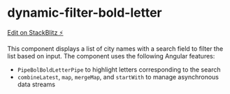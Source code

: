 # dynamic-filter-bold-letter

[Edit on StackBlitz ⚡️](https://stackblitz.com/edit/angular-bvre8v)

This component displays a list of city names with a search field to filter the list based on input.
The component uses the following Angular features:

- `PipeBolBoldLetterPipe` to highlight letters corresponding to the search
- `combineLatest`, `map`, `mergeMap`, and `startWith` to manage asynchronous data streams

